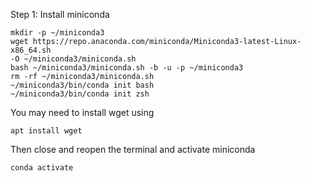 Step 1: Install miniconda  
```
mkdir -p ~/miniconda3 
wget https://repo.anaconda.com/miniconda/Miniconda3-latest-Linux-x86_64.sh 
-O ~/miniconda3/miniconda.sh 
bash ~/miniconda3/miniconda.sh -b -u -p ~/miniconda3 
rm -rf ~/miniconda3/miniconda.sh 
~/miniconda3/bin/conda init bash 
~/miniconda3/bin/conda init zsh
```
You may need to install wget using 
```
apt install wget
```
Then close and reopen the terminal and activate miniconda
```
conda activate
```


